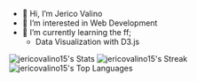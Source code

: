- 👋 Hi, I’m Jerico Valino
- 👀 I’m interested in Web Development
- 🌱 I’m currently learning the ff;
 	- Data Visualization with D3.js
	


![jericovalino15's Stats](https://github-readme-stats.vercel.app/api?username=jericovalino15&theme=react&show_icons=true&hide_border=true&count_private=true)
![jericovalino15's Streak](https://github-readme-streak-stats.herokuapp.com/?user=jericovalino15&theme=react&hide_border=true)
![jericovalino15's Top Languages](https://github-readme-stats.vercel.app/api/top-langs/?username=jericovalino15&theme=react&show_icons=true&hide_border=true&layout=compact)
<!---
jericovalino15/jericovalino15 is a ✨ special ✨ repository because its `README.md` (this file) appears on your GitHub profile.
You can click the Preview link to take a look at your changes.
--->

